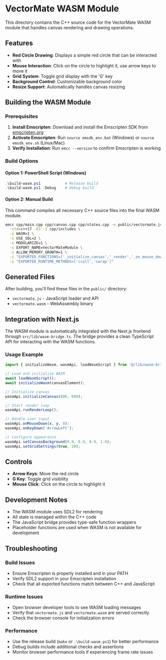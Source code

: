 # VectorMate WASM Module

This directory contains the C++ source code for the VectorMate WASM module that handles canvas rendering and drawing operations.

## Features

- **Red Circle Drawing**: Displays a simple red circle that can be interacted with
- **Mouse Interaction**: Click on the circle to highlight it, use arrow keys to move it
- **Grid System**: Toggle grid display with the 'G' key
- **Background Control**: Customizable background color
- **Resize Support**: Automatically handles canvas resizing

## Building the WASM Module

### Prerequisites

1. **Install Emscripten**: Download and install the Emscripten SDK from [emscripten.org](https://emscripten.org/docs/getting_started/downloads.html)
2. **Activate Emscripten**: Run `source emsdk_env.bat` (Windows) or `source emsdk_env.sh` (Linux/Mac)
3. **Verify Installation**: Run `emcc --version` to confirm Emscripten is working

### Build Options

#### Option 1: PowerShell Script (Windows)
```powershell
.\build-wasm.ps1           # Release build
.\build-wasm.ps1 -Debug    # Debug build
```

#### Option 2: Manual Build
This command compiles all necessary C++ source files into the final WASM module.

```bash
emcc cpp/main.cpp cpp/canvas.cpp cpp/states.cpp -o public/vectormate.js \
  -std=c++17 -O3 -I cpp/includes \
  -s WASM=1 \
  -s USE_SDL=2 \
  -s MODULARIZE=1 \
  -s EXPORT_NAME=VectorMateModule \
  -s ALLOW_MEMORY_GROWTH=1 \
  -s "EXPORTED_FUNCTIONS=['_initialize_canvas','_render','_on_mouse_down','_on_mouse_move','_on_mouse_up','_on_key_down','_resize_canvas','_set_canvas_background','_set_grid_settings','_set_zoom_level']" \
  -s "EXPORTED_RUNTIME_METHODS=['ccall','cwrap']"
```

## Generated Files

After building, you'll find these files in the `public/` directory:
- `vectormate.js` - JavaScript loader and API
- `vectormate.wasm` - WebAssembly binary

## Integration with Next.js

The WASM module is automatically integrated with the Next.js frontend through `src/lib/wasm-bridge.ts`. The bridge provides a clean TypeScript API for interacting with the WASM functions.

### Usage Example

```typescript
import { initializeWasm, wasmApi, loadWasmScript } from '@/lib/wasm-bridge';

// Load and initialize WASM
await loadWasmScript();
await initializeWasm(canvasElement);

// Initialize canvas
wasmApi.initializeCanvas(800, 600);

// Start render loop
wasmApi.runRenderLoop();

// Handle user input
wasmApi.onMouseDown(x, y, 0);
wasmApi.onKeyDown('ArrowLeft');

// Configure appearance
wasmApi.setCanvasBackground(0.9, 0.9, 0.9, 1.0);
wasmApi.setGridSettings(true, 20);
```

## Controls

- **Arrow Keys**: Move the red circle
- **G Key**: Toggle grid visibility
- **Mouse Click**: Click on the circle to highlight it

## Development Notes

- The WASM module uses SDL2 for rendering
- All state is managed within the C++ code
- The JavaScript bridge provides type-safe function wrappers
- Placeholder functions are used when WASM is not available for development

## Troubleshooting

### Build Issues
- Ensure Emscripten is properly installed and in your PATH
- Verify SDL2 support in your Emscripten installation
- Check that all exported functions match between C++ and JavaScript

### Runtime Issues
- Open browser developer tools to see WASM loading messages
- Verify that `vectormate.js` and `vectormate.wasm` are served correctly
- Check the browser console for initialization errors

### Performance
- Use the release build (`make` or `.\build-wasm.ps1`) for better performance
- Debug builds include additional checks and assertions
- Monitor browser performance tools if experiencing frame rate issues
